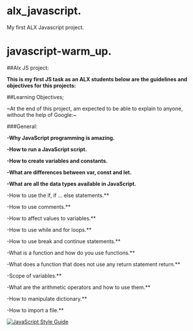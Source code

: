 # alx_javascript.

My first ALX Javascript project.

# javascript-warm_up.

##Alx JS project:

**This is my first JS task as an ALX students below are the guidelines and objectives for this projects:**

##Learning Objectives;

~At the end of this project, am  expected to be able to explain to anyone, without the help of Google:~

###General:

**-Why JavaScript programming is amazing.**

**-How to run a JavaScript script.**

**-How to create variables and constants.**

**-What are differences between var, const and let.**

**-What are all the data types available in JavaScript.**

-How to use the if, if ... else statements.**

-How to use comments.**

-How to affect values to variables.**

-How to use while and for loops.**

-How to use break and continue statements.**

-What is a function and how do you use functions.**

-What does a function that does not use any return statement return.**

-Scope of variables.**

-What are the arithmetic operators and how to use them.**

-How to manipulate dictionary.**

-How to import a file.**

[![JavaScript Style Guide](https://cdn.rawgit.com/standard/standard/master/badge.svg)](https://github.com/standard/standard)

